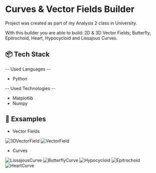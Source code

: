 # Curves & Vector Fields Builder

Project was created as part of my Analysis 2 class in University. 

With this builder you are able to build: 2D & 3D Vector Fields; Butterfly, Epitrochoid, Heart, Hypocycloid and Lissajous Curves.


## 📦 Tech Stack

-- Used Languages --
- Python

-- Used Technologies --
- Matplotlib
- Numpy
## 📖 Exsamples

- Vector Fields

![3DVectorField](https://github.com/TykhinBiriukov/Curves-Vector-fiels-Builder/assets/163523693/9d803608-221a-4e9c-8a64-372a12c3aa26)
![VectorField](https://github.com/TykhinBiriukov/Curves-Vector-fiels-Builder/assets/163523693/c50b5757-8fa0-4268-af97-971f92787483)

- Curves

![LissajousCurve](https://github.com/TykhinBiriukov/Curves-Vector-fiels-Builder/assets/163523693/defc8056-75ca-412f-a4b3-3ab24f1942d8)
![ButterflyCurve](https://github.com/TykhinBiriukov/Curves-Vector-fiels-Builder/assets/163523693/3e873e14-8454-4350-a162-b594222989a7)
![Hypocycloid](https://github.com/TykhinBiriukov/Curves-Vector-fiels-Builder/assets/163523693/ee5890bc-d466-4ae5-aaa5-3378198b4168)
![Epitrochoid](https://github.com/TykhinBiriukov/Curves-Vector-fiels-Builder/assets/163523693/41976b01-b247-4209-98d3-b56bd87c3cff)
![HeartCurve](https://github.com/TykhinBiriukov/Curves-Vector-fiels-Builder/assets/163523693/376b459c-74a9-4846-aee4-d3b81e0512b8)
